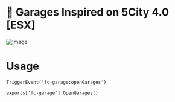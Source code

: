 # 📂 Garages Inspired on 5City 4.0 [ESX]
![image](https://github.com/user-attachments/assets/fc694eeb-add2-4d0f-b298-90751151ea61)

# Usage
```
TriggerEvent('fc-garage:openGarages')

exports['fc-garage']:OpenGarages()
```
